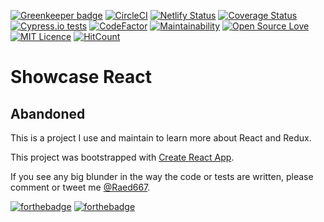[![Greenkeeper badge](https://badges.greenkeeper.io/RaedsLab/showcase-react.svg)](https://greenkeeper.io/)
[![CircleCI](https://circleci.com/gh/RaedsLab/showcase-react/tree/master.svg?style=svg)](https://circleci.com/gh/RaedsLab/showcase-react/tree/master)
[![Netlify Status](https://api.netlify.com/api/v1/badges/589113b8-80eb-4e5a-a01f-1e55d4c02220/deploy-status)](https://app.netlify.com/sites/eloquent-ptolemy-e1f5a5/deploys)
[![Coverage Status](https://img.shields.io/coveralls/github/RaedsLab/showcase-react.svg)](https://coveralls.io/github/RaedsLab/showcase-react)
[![Cypress.io tests](https://img.shields.io/badge/cypress.io-tests-green.svg?style=flat-square)](https://dashboard.cypress.io/#/projects/9oq2rc/runs)
[![CodeFactor](https://www.codefactor.io/repository/github/raedslab/showcase-react/badge)](https://www.codefactor.io/repository/github/raedslab/showcase-react)
[![Maintainability](https://api.codeclimate.com/v1/badges/9feb90b6358f805ebbf5/maintainability)](https://codeclimate.com/github/RaedsLab/showcase-react/maintainability)
[![Open Source Love](https://badges.frapsoft.com/os/v1/open-source.svg?v=103)](https://github.com/ellerbrock/open-source-badge/)
[![MIT Licence](https://badges.frapsoft.com/os/mit/mit.png?v=103)](https://opensource.org/licenses/mit-license.php)
[![HitCount](http://hits.dwyl.com/raedslab/showcase-react.svg)](http://hits.dwyl.com/raedslab/showcase-react)



# Showcase React 

## Abandoned

This is a project I use and maintain to learn more about React and Redux.

This project was bootstrapped with [Create React App](https://github.com/facebook/create-react-app).

If you see any big blunder in the way the code or tests are written, please comment or tweet me [@Raed667](https://twitter.com/raed667).

[![forthebadge](https://forthebadge.com/images/badges/built-by-hipsters.svg)](https://forthebadge.com)
[![forthebadge](https://forthebadge.com/images/badges/uses-badges.svg)](https://forthebadge.com)
